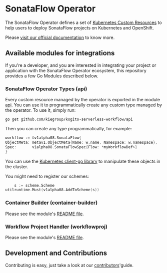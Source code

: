 # SonataFlow Operator

The SonataFlow Operator defines a set
of [Kubernetes Custom Resources](https://kubernetes.io/docs/concepts/extend-kubernetes/api-extension/custom-resources/)
to help users to deploy SonataFlow projects on Kubernetes and OpenShift.

Please [visit our official documentation](https://kiegroup.github.io/kogito-docs/serverlessworkflow/latest/cloud/operator/install-serverless-operator.html)
to know more.

## Available modules for integrations

If you're a developer, and you are interested in integrating your project or application with the SonataFlow Operator
ecosystem, this repository provides a few Go Modules described below.

### SonataFlow Operator Types (api)

Every custom resource managed by the operator is exported in the module [api](api). You can use it to programmatically
create any custom type managed by the operator.
To use it, simply run:

```shell
go get github.com/kiegroup/kogito-serverless-workflow/api
```

Then you can create any type programmatically, for example:

```go
workflow := &v1alpha08.SonataFlow{
ObjectMeta: metav1.ObjectMeta{Name: w.name, Namespace: w.namespace},
Spec:       v1alpha08.SonataFlowSpec{Flow: *myWorkflowDef>}
}
```

You can use the [Kubernetes client-go library](https://github.com/kubernetes/client-go) to manipulate these objects in
the cluster.

You might need to register our schemes:

```go
    s := scheme.Scheme
utilruntime.Must(v1alpha08.AddToScheme(s))
```

### Container Builder (container-builder)

Please see the module's [README file](container-builder/README.md).

### Workflow Project Handler (workflowproj)

Please see the module's [README file](workflowproj/README.md).

## Development and Contributions

Contributing is easy, just take a look at our [contributors](docs/CONTRIBUTING.md)'guide.
